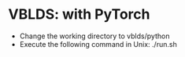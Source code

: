 # VBLDS: with PyTorch 

* Change the working directory to vblds/python
* Execute the following command in Unix: ./run.sh
